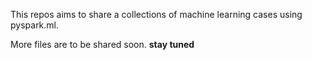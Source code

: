 This repos aims to share a collections of machine learning cases using pyspark.ml. 

More files are to be shared soon. **stay tuned**